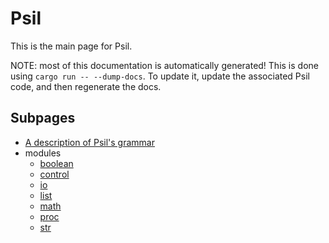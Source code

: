 # Psil
This is the main page for Psil.

NOTE: most of this documentation is automatically generated! This is done using `cargo run -- --dump-docs`. To update it, update the associated Psil code, and then regenerate the docs.

## Subpages
* [A description of Psil's grammar](grammar.md)
* modules
  * [boolean](modules/boolean.md)
  * [control](modules/control.md)
  * [io](modules/io.md)
  * [list](modules/list.md)
  * [math](modules/math.md)
  * [proc](modules/proc.md)
  * [str](modules/str.md)
